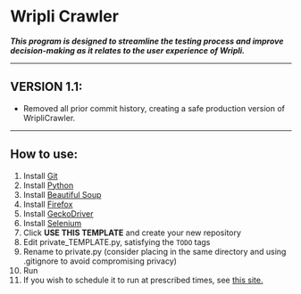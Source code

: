 # Wripli Crawler
**_This program is designed to streamline the testing process and improve decision-making as it relates to the user experience of Wripli._**
****
## VERSION 1.1: 
  - Removed all prior commit history, creating a safe production version of WripliCrawler.
****
## How to use:
  1. Install [Git](https://git-scm.com/book/en/v2/Getting-Started-Installing-Git)
  2. Install [Python](https://www.python.org/downloads/release/python-3105/)
  3. Install [Beautiful Soup](https://beautiful-soup-4.readthedocs.io/en/latest/#installing-beautiful-soup)
  4. Install [Firefox](https://www.mozilla.org/en-US/firefox/new/)
  5. Install [GeckoDriver](https://github.com/mozilla/geckodriver/releases)
  6. Install [Selenium](https://selenium-python.readthedocs.io/installation.html)
  7. Click **USE THIS TEMPLATE** and create your new repository
  8. Edit private_TEMPLATE.py, satisfying the `TODO` tags
  9. Rename to private.py (consider placing in the same directory and using .gitignore to avoid compromising privacy)
  10. Run
  11. If you wish to schedule it to run at prescribed times, see [this site.](https://desktop.arcgis.com/en/arcmap/10.7/analyze/python/scheduling-a-python-script-to-run-at-prescribed-times.htm)
